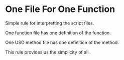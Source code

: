 # One File For One Function
Simple rule for interpretting the script files.

One function file has one definition of the function.

One USO method file has one definition of the method.

This rule provides us the simplicity of all.
